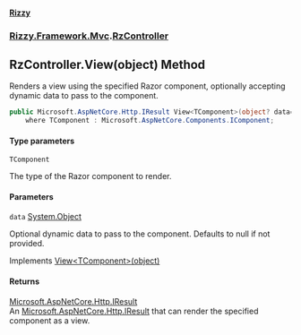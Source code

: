 #### [Rizzy](index.md 'index')
### [Rizzy.Framework.Mvc](Rizzy.Framework.Mvc.md 'Rizzy.Framework.Mvc').[RzController](Rizzy.Framework.Mvc.RzController.md 'Rizzy.Framework.Mvc.RzController')

## RzController.View<TComponent>(object) Method

Renders a view using the specified Razor component, optionally accepting dynamic data to pass to the component.

```csharp
public Microsoft.AspNetCore.Http.IResult View<TComponent>(object? data=null)
    where TComponent : Microsoft.AspNetCore.Components.IComponent;
```
#### Type parameters

<a name='Rizzy.Framework.Mvc.RzController.View_TComponent_(object).TComponent'></a>

`TComponent`

The type of the Razor component to render.
#### Parameters

<a name='Rizzy.Framework.Mvc.RzController.View_TComponent_(object).data'></a>

`data` [System.Object](https://docs.microsoft.com/en-us/dotnet/api/System.Object 'System.Object')

Optional dynamic data to pass to the component. Defaults to null if not provided.

Implements [View&lt;TComponent&gt;(object)](Rizzy.IRizzyService.View_TComponent_(object).md 'Rizzy.IRizzyService.View<TComponent>(object)')

#### Returns
[Microsoft.AspNetCore.Http.IResult](https://docs.microsoft.com/en-us/dotnet/api/Microsoft.AspNetCore.Http.IResult 'Microsoft.AspNetCore.Http.IResult')  
An [Microsoft.AspNetCore.Http.IResult](https://docs.microsoft.com/en-us/dotnet/api/Microsoft.AspNetCore.Http.IResult 'Microsoft.AspNetCore.Http.IResult') that can render the specified component as a view.